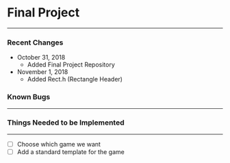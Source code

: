 # Final Project
---
### Recent Changes 
- October 31, 2018
    - Added Final Project Repository
- November 1, 2018
    - Added Rect.h (Rectangle Header)

### Known Bugs
--- 


### Things Needed to be Implemented
--- 
- [ ] Choose which game we want
- [ ] Add a standard template for the game
